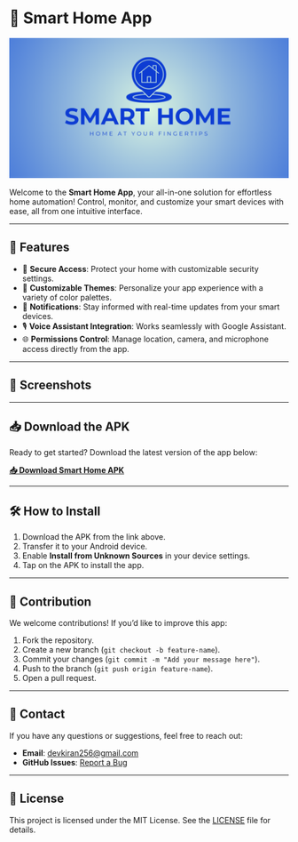 # 🌟 Smart Home App

![Smart Home Logo](./ComingSoon.png)

Welcome to the **Smart Home App**, your all-in-one solution for effortless home automation! Control, monitor, and customize your smart devices with ease, all from one intuitive interface.

---

## 🚀 Features
- 🔑 **Secure Access**: Protect your home with customizable security settings.
- 🎨 **Customizable Themes**: Personalize your app experience with a variety of color palettes.
- 🔔 **Notifications**: Stay informed with real-time updates from your smart devices.
- 🎙️ **Voice Assistant Integration**: Works seamlessly with Google Assistant.
- 🌐 **Permissions Control**: Manage location, camera, and microphone access directly from the app.

---

## 📱 Screenshots



---

## 📥 Download the APK
Ready to get started? Download the latest version of the app below:

[**📥 Download Smart Home APK**](./app_debug.apk)

---

## 🛠️ How to Install
1. Download the APK from the link above.
2. Transfer it to your Android device.
3. Enable **Install from Unknown Sources** in your device settings.
4. Tap on the APK to install the app.

---

## 🤝 Contribution
We welcome contributions! If you’d like to improve this app:
1. Fork the repository.
2. Create a new branch (`git checkout -b feature-name`).
3. Commit your changes (`git commit -m "Add your message here"`).
4. Push to the branch (`git push origin feature-name`).
5. Open a pull request.

---

## 📧 Contact
If you have any questions or suggestions, feel free to reach out:

- **Email**: [devkiran256@gmail.com](mailto:devkiran256@example.com)
- **GitHub Issues**: [Report a Bug](https://github.com/Shakiran-Nannyombi/smart-home/issues)

---

## 📜 License
This project is licensed under the MIT License. See the [LICENSE](./LICENSE) file for details.
